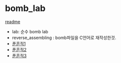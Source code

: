 # bomb_lab
 
[readme](http://csapp.cs.cmu.edu/3e/labs.html)
-  lab: 순수 bomb lab
-  reverse_assembling : bomb파일을 C언어로 재작성한것.
- [푼흔적1](https://eeeuns.github.io/2020/08/05/bomblab1/)
- [푼흔적2](https://eeeuns.github.io/2020/08/10/bomblab2/)
- [푼흔적3](https://eeeuns.github.io/2020/08/14/bomblab3/)
